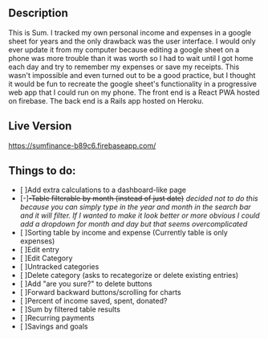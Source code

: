 ## Description
This is Sum. I tracked my own personal income and expenses in a google sheet for years and the only drawback was the user interface. I would only ever update it from my computer because editing a google sheet on a phone was more trouble than it was worth so I had to wait until I got home each day and try to remember my expenses or save my receipts. This wasn't impossible and even turned out to be a good practice, but I thought it would be fun to recreate the google sheet's functionality in a progressive web app that I could run on my phone.
The front end is a React PWA hosted on firebase.
The back end is a Rails app hosted on Heroku.

## Live Version
https://sumfinance-b89c6.firebaseapp.com/

## Things to do:
- [ ]Add extra calculations to a dashboard-like page
- [-]<del>-Table filterable by month (instead of just date)</del> _decided not to do this because you can simply type in the year and month in the search bar and it will filter. If I wanted to make it look better or more obvious I could add a dropdown for month and day but that seems overcomplicated_
- [ ]Sorting table by income and expense (Currently table is only expenses)
- [ ]Edit entry
- [ ]Edit Category
- [ ]Untracked categories
- [ ]Delete category (asks to recategorize or delete existing entries)
- [ ]Add "are you sure?" to delete buttons
- [ ]Forward backward buttons/scrolling for charts
- [ ]Percent of income saved, spent, donated?
- [ ]Sum by filtered table results
- [ ]Recurring payments
- [ ]Savings and goals
